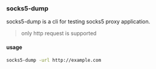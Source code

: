 ### socks5-dump

socks5-dump is a cli for testing socks5 proxy application.

> only http request is supported

#### usage

```sh
socks5-dump -url http://example.com
```
